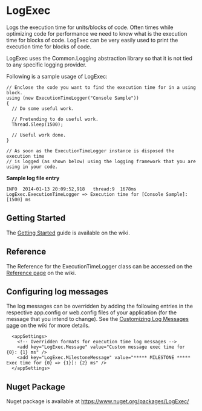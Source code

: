 LogExec
=======

Logs the execution time for units/blocks of code. Often times while optimizing code for performance we need to know what is the execution time for blocks of code. LogExec can be very easily used to print the execution time for blocks of code.

LogExec uses the Common.Logging abstraction library so that it is not tied to any specific logging provider.

Following is a sample usage of LogExec:

    // Enclose the code you want to find the execution time for in a using block.
    using (new ExecutionTimeLogger("Console Sample"))
    {
      // Do some useful work.
  
      // Pretending to do useful work.
      Thread.Sleep(1500);
  
      // Useful work done.
    }
    
    // As soon as the ExecutionTimeLogger instance is disposed the execution time 
    // is logged (as shown below) using the logging framework that you are using in your code.

**Sample log file entry**
```
INFO  2014-01-13 20:09:52,918   thread:9  1678ms LogExec.ExecutionTimeLogger => Execution time for [Console Sample]: [1500] ms
```

## Getting Started
The [Getting Started](https://github.com/chai-deshpande/LogExec/wiki/Getting-Started) guide is available on the wiki.

## Reference
The Reference for the ExecutionTimeLogger class can be accessed on the [Reference page](https://github.com/chai-deshpande/LogExec/wiki/Reference) on the wiki.

## Configuring log messages
The log messages can be overridden by adding the following entries in the respective app.config or web.config files of your application (for the message that you intend to change). See the [Customizing Log Messages page](https://github.com/chai-deshpande/LogExec/wiki/Customizing-Log-Messages) on the wiki for more details.

```
  <appSettings>
    <!-- Overridden formats for execution time log messages -->
    <add key="LogExec.Message" value="Custom message exec time for {0}: {1} ms" />
    <add key="LogExec.MilestoneMessage" value="***** MILESTONE ***** Exec time for {0} => {1}]: {2} ms" />
  </appSettings>
```

## Nuget Package
Nuget package is available at https://www.nuget.org/packages/LogExec/
